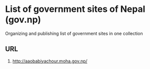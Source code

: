 # List of government sites of Nepal (gov.np)

Organizing and publishing list of government sites in one collection

## URL

01. http://aaobabiyachour.moha.gov.np/
